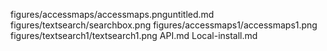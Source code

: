 
figures/accessmaps/accessmaps.pnguntitled.md
figures/textsearch/searchbox.png
figures/accessmaps1/accessmaps1.png
figures/textsearch1/textsearch1.png
API.md
Local-install.md